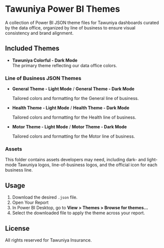 # Tawuniya Power BI Themes

A collection of Power BI JSON theme files for Tawuniya dashboards curated by the data office, organized by line of business to ensure visual consistency and brand alignment.

## Included Themes

- **Tawuniya Colorful - Dark Mode**  
  The primary theme reflecting our data office colors.

### Line of Business JSON Themes

- **General Theme - Light Mode** / **General Theme - Dark Mode**

  Tailored colors and formatting for the General line of business.

- **Health Theme - Light Mode** / **Health Theme - Dark Mode**

  Tailored colors and formatting for the Health line of business.

- **Motor Theme - Light Mode** / **Motor Theme - Dark Mode**

  Tailored colors and formatting for the Motor line of business.

### Assets

This folder contains assets developers may need, including dark- and light-mode Tawuniya logos, line-of-business logos, and the official icon for each business line.

## Usage

1. Download the desired `.json` file.
2. Open Your Report
3. In Power BI Desktop, go to **View > Themes > Browse for themes...**
4. Select the downloaded file to apply the theme across your report.

## License

All rights reserved for Tawuniya Insurance.
